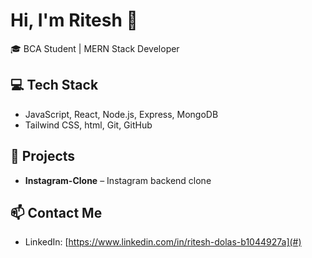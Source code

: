 # Hi, I'm Ritesh 👋

🎓 BCA Student | MERN Stack Developer   

## 💻 Tech Stack
- JavaScript, React, Node.js, Express, MongoDB
- Tailwind CSS, html, Git, GitHub

## 🚀 Projects
- **Instagram-Clone** – Instagram backend clone 

## 📫 Contact Me
- LinkedIn: [https://www.linkedin.com/in/ritesh-dolas-b1044927a](#)
